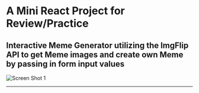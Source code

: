 # A Mini React Project for Review/Practice

## Interactive Meme Generator utilizing the ImgFlip API to get Meme images and create own Meme by passing in form input values

<img  alt="Screen Shot 1" src="../Meme-Generator/src/assets/screencap.png">
<hr />
